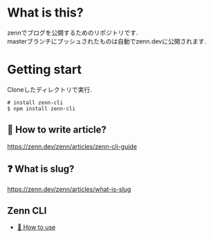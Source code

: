# What is this?
zennでブログを公開するためのリポジトリです.  
masterブランチにプッシュされたものは自動でzenn.devに公開されます.

# Getting start

Cloneしたディレクトリで実行.
```
# install zenn-cli
$ npm install zenn-cli
```

## :rocket: How to write article?
https://zenn.dev/zenn/articles/zenn-cli-guide

## :question: What is slug?
https://zenn.dev/zenn/articles/what-is-slug
## Zenn CLI

* [📘 How to use](https://zenn.dev/zenn/articles/zenn-cli-guide)